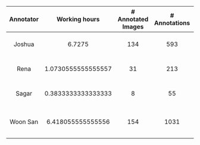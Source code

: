 | Annotator | Working hours|# Annotated Images  | # Annotations|# Annotated Images/Hour | # Annotations/Hour | Annotated images |
| :--------: | :-----------: | :-----------: | :------:| :------:|:------:| :------:|
| Joshua                                             | 6.7275| 134  | 593   | 19.918246005202526 | 88.1456707543664 |<details> <summary> Images annotated by Joshua          </summary> 41838497199CI1.png, 1.2.826.0.1.3680043.9.3218.1.1.136817089.3356.1723650089363.13.0.png, 41708448310CI1.png, 43270659456CI5.png, 1.2.826.0.1.3680043.9.3218.1.1.1376445123.1961.1723658363587.4.0.png, 1.2.826.0.1.3680043.9.3218.1.1.137010112.8883.1723652019586.31.0.png, 42011487662CI2.png, 42292764653CI4.png, 1.2.826.0.1.3680043.9.3218.1.1.1375393299.1793.1723657311763.4.0.png, 1.2.826.0.1.3680043.9.3218.1.1.1377449900.1684.1723659368364.4.0.png, 1.2.826.0.1.3680043.9.3218.1.1.136878054.8410.1723650699012.19.0.png, 41740487755CI1.png, 43710607905CI7.png, 43530451991CI4.png, 42207458113CI2.png, 1.2.826.0.1.3680043.9.3218.1.1.1368412650.1011.1723650331114.4.0.png, 1.2.826.0.1.3680043.9.3218.1.1.1372907629.1229.1723654826093.4.0.png, 1.2.826.0.1.3680043.9.3218.1.1.1369720069.1584.1723651638533.4.0.png, 1.2.826.0.1.3680043.9.3218.1.1.1376753993.1276.1723658672457.7.0.png, 42615494201CI3.png, 42720601956CI1.png, 42654685150CI1.png, 1.2.826.0.1.3680043.9.3218.1.1.1378094158.2079.1723660012622.7.0.png, 42396706678CI5.png, 1.2.826.0.1.3680043.9.3218.1.1.137115845.1374.1723653076923.10.0.png, 1.2.826.0.1.3680043.9.3218.1.1.1378082775.1415.1723660001239.4.0.png, 1.2.826.0.1.3680043.9.3218.1.1.1367718069.9724.1723649636533.7.0.png, 43171671597CI1.png, 43405605417CI2.png, 1.2.826.0.1.3680043.9.3218.1.1.137310066.3203.1723655019133.10.0.png, 42282655949CI4.png, 43171471285CI1.png, 42690403449CI1.png, 42782696921CI1.png, 1.2.826.0.1.3680043.9.3218.1.1.1373232089.1196.1723655150553.7.0.png, 42525360116CI4.png, 1.2.826.0.1.3680043.9.3218.1.1.1370238912.1158.1723652157376.7.0.png, 1.2.826.0.1.3680043.9.3218.1.1.137336000.6056.1723655278473.10.0.png, 1.2.826.0.1.3680043.9.3218.1.1.1377304388.5765.1723659222852.7.0.png, 1.2.826.0.1.3680043.9.3218.1.1.137511946.2378.1723657037932.10.0.png, 1.2.826.0.1.3680043.9.3218.1.1.1376424371.1099.1723658342835.7.0.png, 1.2.826.0.1.3680043.9.3218.1.1.1375358808.1376.1723657277272.7.0.png, 1.2.826.0.1.3680043.9.3218.1.1.1375513730.2082.1723657432194.4.0.png, 41934692234CI2.png, 42041526366CI1.png, 41619485880CI2.png, 1.2.826.0.1.3680043.9.3218.1.1.1375084247.8945.1723657002711.7.0.png, 1.2.826.0.1.3680043.9.3218.1.1.137498236.2110.1723656900829.13.0.png, 43055672813CI1.png, 42849630382CI1.png, 1.2.826.0.1.3680043.9.3218.1.1.1369535376.1223.1723651453840.4.0.png, 42747455093CI6.png, 43595395139CI5.png, 43608628623CI1.png, 1.2.826.0.1.3680043.9.3218.1.1.137492843.8693.1723656846901.13.0.png, 1.2.826.0.1.3680043.9.3218.1.1.1368654984.3181.1723650573448.7.0.png, 1.2.826.0.1.3680043.9.3218.1.1.1375038609.8048.1723656957073.4.0.png, 1.2.826.0.1.3680043.9.3218.1.1.1373246223.1875.1723655164687.4.0.png, 1.2.826.0.1.3680043.9.3218.1.1.137429615.3190.1723656214614.46.0.png, 42858621713CI4.png, 1.2.826.0.1.3680043.9.3218.1.1.137416083.1617.1723656079303.10.0.png, 43069497130CI3.png, 42951693067CI3.png, 1.2.826.0.1.3680043.9.3218.1.1.137010112.8883.1723652019586.10.0.png, 41724428565CI2.png, 41645379907CI4.png, 1.2.826.0.1.3680043.9.3218.1.1.1377947389.9675.1723659865853.7.0.png, 1.2.826.0.1.3680043.9.3218.1.1.1375748604.6192.1723657667068.7.0.png, 1.2.826.0.1.3680043.9.3218.1.1.1372543533.1811.1723654461997.7.0.png, 1.2.826.0.1.3680043.9.3218.1.1.1369820840.1753.1723651739304.4.0.png, 1.2.826.0.1.3680043.9.3218.1.1.1377262248.1148.1723659180712.7.0.png, 42019489572CI1.png, 42488626377CI6.png, 1.2.826.0.1.3680043.9.3218.1.1.1375738778.1739.1723657657242.4.0.png, 43259685613CI1.png, 42115650683CI1.png, 1.2.826.0.1.3680043.9.3218.1.1.1376930405.1749.1723658848869.7.0.png, 1.2.826.0.1.3680043.9.3218.1.1.1375674492.2003.1723657592956.4.0.png, 41614394514CI4.png, 1.2.826.0.1.3680043.9.3218.1.1.1376154286.1431.1723658072750.4.0.png, 1.2.826.0.1.3680043.9.3218.1.1.1368181926.2142.1723650100390.4.0.png, 1.2.826.0.1.3680043.9.3218.1.1.1368939565.2110.1723650858029.7.0.png, 43686517639CI6.png, 1.2.826.0.1.3680043.9.3218.1.1.1370103348.2056.1723652021812.7.0.png, 1.2.826.0.1.3680043.9.3218.1.1.1367940468.8923.1723649858932.7.0.png, 1.2.826.0.1.3680043.9.3218.1.1.1373752606.1758.1723655671070.4.0.png, 42712425266CI1.png, 42494476053CI3.png, 42467616076CI7.png, 1.2.826.0.1.3680043.9.3218.1.1.1368103919.1139.1723650022383.4.0.png, 42801413912CI10.png, 41906636157CI1.png, 1.2.826.0.1.3680043.9.3218.1.1.1371313957.2965.1723653232421.4.0.png, 1.2.826.0.1.3680043.9.3218.1.1.1368077016.2354.1723649995480.4.0.png, 1.2.826.0.1.3680043.9.3218.1.1.1372962290.6857.1723654880754.7.0.png, 42908715058CI5.png, 1.2.826.0.1.3680043.9.3218.1.1.1369167642.1934.1723651086106.4.0.png, 43060670174CI3.png, 1.2.826.0.1.3680043.9.3218.1.1.1368139366.8052.1723650057830.4.0.png, 1.2.826.0.1.3680043.9.3218.1.1.1372281406.1557.1723654199870.4.0.png, 1.2.826.0.1.3680043.9.3218.1.1.136820610.1848.1723650124565.16.0.png, 1.2.826.0.1.3680043.9.3218.1.1.1374851001.6097.1723656769465.7.0.png, 43717417095CI9.png, 42559424051CI4.png, 42933592350CI1.png, 42779390556CI4.png, 43641466354CI5.png, 1.2.826.0.1.3680043.9.3218.1.1.1374013985.1187.1723655932449.7.0.png, 41843489676CI2.png, 42698655336CI1.png, 1.2.826.0.1.3680043.9.3218.1.1.1373108879.1973.1723655027343.7.0.png, 41710493854CI1.png, 1.2.826.0.1.3680043.9.3218.1.1.136862771.1198.1723650546175.13.0.png, 41605390463CI1.png, 42536682396CI2.png, 43599663102CI4.png, 1.2.826.0.1.3680043.9.3218.1.1.1369882774.1719.1723651801238.7.0.png, 42900386424CI2.png, 1.2.826.0.1.3680043.9.3218.1.1.136857835.6129.1723650496823.13.0.png, 1.2.826.0.1.3680043.9.3218.1.1.1373230254.4248.1723655148718.7.0.png, 42800366944CI1.png, 1.2.826.0.1.3680043.9.3218.1.1.1369059541.7531.1723650978005.4.0.png, 42772701088CI5.png, 43336601319CI2.png, 43103357917CI5.png, 43385600891CI5.png, 41900406586CI1.png, 1.2.826.0.1.3680043.9.3218.1.1.1373660175.1590.1723655578639.4.0.png, 43201610891CI3.png, 41753725949CI1.png, 42543630556CI2.png, 1.2.826.0.1.3680043.9.3218.1.1.1368467013.3589.1723650385477.4.0.png, 1.2.826.0.1.3680043.9.3218.1.1.1374687823.1956.1723656606287.7.0.png, 1.2.826.0.1.3680043.9.3218.1.1.1368467013.3589.1723650385477.7.0.png </details> |
| Rena                                               | 1.0730555555555557| 31   | 213   | 28.88946414703598 | 198.49857623608594 |<details> <summary> Images annotated by Rena            </summary> 1.2.826.0.1.3680043.9.3218.1.1.137336000.6056.1723655278473.10.0.png, 43105587188CI2.png, 42760524664CI1.png, 1.2.826.0.1.3680043.9.3218.1.1.1376079044.2170.1723657997508.4.0.png, 42844425174CI2.png, 41619485880CI2.png, 42830410764CI3.png, 41821435428CI3.png, 42416427581CI5.png, 1.2.826.0.1.3680043.9.3218.1.1.137153274.5975.1723653451207.19.0.png, 42800366944CI1.png, 42747455093CI6.png, 1.2.826.0.1.3680043.9.3218.1.1.1372962290.6857.1723654880754.7.0.png, 1.2.826.0.1.3680043.9.3218.1.1.1368077016.2354.1723649995480.4.0.png, 1.2.826.0.1.3680043.9.3218.1.1.137354032.1268.1723655458786.10.0.png, 42179628403CI1.png, 42860649248CI1.png, 42320408831CI2.png, 42823596979CI4.png, 1.2.826.0.1.3680043.9.3218.1.1.1375674492.2003.1723657592956.4.0.png, 43171671597CI1.png, 1.2.826.0.1.3680043.9.3218.1.1.1369882774.1719.1723651801238.7.0.png, 43103357917CI5.png, 42863630486CI2.png, 42963398171CI4.png, 1.2.826.0.1.3680043.9.3218.1.1.1368228959.3114.1723650147423.4.0.png, 42318590532CI2.png, 1.2.826.0.1.3680043.9.3218.1.1.137767811.2033.1723659596580.25.0.png, 42220520729CI1.png, 1.2.826.0.1.3680043.9.3218.1.1.1370080888.7941.1723651999352.7.0.png, 43556481262CI3.png </details> |
| Sagar                                              | 0.3833333333333333| 8    | 55    | 20.869565217391305 | 143.47826086956522 |<details> <summary> Images annotated by Sagar           </summary> 42844425174CI2.png, 42683651493CI4.png, 1.2.826.0.1.3680043.9.3218.1.1.1368654984.3181.1723650573448.7.0.png, 42872458912CI2.png, 41900406586CI1.png, 1.2.826.0.1.3680043.9.3218.1.1.137795732.4172.1723659875793.16.0.png, 1.2.826.0.1.3680043.9.3218.1.1.137611694.2167.1723658035408.10.0.png, 42488626377CI6.png </details> |
| Woon San                                           | 6.418055555555556| 154  | 1031  | 23.994806318978576 | 160.64055399264228 |<details> <summary> Images annotated by Woon San        </summary> 41718522396CI6.png, 41645414514CI2.png, 42948429479CI13.png, 1.2.826.0.1.3680043.9.3218.1.1.137491658.1844.1723656835048.10.0.png, 42951693067CI3.png, 1.2.826.0.1.3680043.9.3218.1.1.1373246223.1875.1723655164687.4.0.png, 43595497755CI6.png, 43136665394CI2.png, 43061508252CI1.png, 1.2.826.0.1.3680043.9.3218.1.1.1370103348.2056.1723652021812.7.0.png, 42419432720CI1.png, 1.2.826.0.1.3680043.9.3218.1.1.1370080888.7941.1723651999352.7.0.png, 42320408831CI2.png, 1.2.826.0.1.3680043.9.3218.1.1.1369882774.1719.1723651801238.7.0.png, 41598519167CI1.png, 1.2.826.0.1.3680043.9.3218.1.1.136820610.1848.1723650124565.16.0.png, 1.2.826.0.1.3680043.9.3218.1.1.1368377705.1704.1723650296169.7.0.png, 1.2.826.0.1.3680043.9.3218.1.1.1378000428.4972.1723659918892.7.0.png, 42510382500CI2.png, 43595395139CI5.png, 42738608160CI2.png, 1.2.826.0.1.3680043.9.3218.1.1.1378490643.9412.1723660409107.7.0.png, 42499433079CI2.png, 1.2.826.0.1.3680043.9.3218.1.1.1378094158.2079.1723660012622.7.0.png, 1.2.826.0.1.3680043.9.3218.1.1.137639098.1227.1723658309448.16.0.png, 43059401366CI5.png, 1.2.826.0.1.3680043.9.3218.1.1.137041756.3530.1723652336030.55.0.png, 42823596979CI4.png, 1.2.826.0.1.3680043.9.3218.1.1.1370238912.1158.1723652157376.7.0.png, 41614394514CI4.png, 1.2.826.0.1.3680043.9.3218.1.1.1375597888.1938.1723657516352.4.0.png, 1.2.826.0.1.3680043.9.3218.1.1.1373232089.1196.1723655150553.7.0.png, 1.2.826.0.1.3680043.9.3218.1.1.136817089.3356.1723650089363.13.0.png, 42667429977CI4.png, 1.2.826.0.1.3680043.9.3218.1.1.1376515751.5137.1723658434215.7.0.png, 1.2.826.0.1.3680043.9.3218.1.1.1375281395.1834.1723657199859.7.0.png, 1.2.826.0.1.3680043.9.3218.1.1.1378070677.1178.1723659989141.4.0.png, 1.2.826.0.1.3680043.9.3218.1.1.136818918.2115.1723650107649.10.0.png, 42496670660CI1.png, 43385600891CI5.png, 1.2.826.0.1.3680043.9.3218.1.1.1377449900.1684.1723659368364.4.0.png, 1.2.826.0.1.3680043.9.3218.1.1.137323702.7476.1723655155490.13.0.png, 1.2.826.0.1.3680043.9.3218.1.1.137483637.1749.1723656754842.13.0.png, 43060670174CI3.png, 41739649618CI2.png, 42683651493CI4.png, 42898483727CI2.png, 43076679387CI1.png, 42747455093CI6.png, 1.2.826.0.1.3680043.9.3218.1.1.137428688.5177.1723656205352.13.0.png, 43544406516CI2.png, 43710607905CI7.png, 42844489537CI2.png, 43069497130CI3.png, 41824393032CI2.png, 42908715058CI5.png, 42555600891CI3.png, 1.2.826.0.1.3680043.9.3218.1.1.1368228959.3114.1723650147423.4.0.png, 42772701088CI5.png, 41900406586CI1.png, 42779659711CI1.png, 41926402315CI5.png, 1.2.826.0.1.3680043.9.3218.1.1.1378545457.1883.1723660463921.7.0.png, 42824692512CI3.png, 41772396331CI4.png, 41772396331CI2.png, 1.2.826.0.1.3680043.9.3218.1.1.136889352.1961.1723650811990.10.0.png, 42870433229CI2.png, 42712668229CI2.png, 42586640995CI1.png, 1.2.826.0.1.3680043.9.3218.1.1.1372562865.1861.1723654481329.4.0.png, 1.2.826.0.1.3680043.9.3218.1.1.1369059541.7531.1723650978005.4.0.png, 1.2.826.0.1.3680043.9.3218.1.1.1371313957.2965.1723653232421.4.0.png, 42510463148CI1.png, 42599506181CI4.png, 1.2.826.0.1.3680043.9.3218.1.1.1377226706.5216.1723659145170.7.0.png, 43171671597CI1.png, 1.2.826.0.1.3680043.9.3218.1.1.1368467013.3589.1723650385477.4.0.png, 1.2.826.0.1.3680043.9.3218.1.1.137115845.1374.1723653076923.10.0.png, 1.2.826.0.1.3680043.9.3218.1.1.1372543533.1811.1723654461997.7.0.png, 42772637257CI4.png, 43070515394CI1.png, 43684631817CI2.png, 1.2.826.0.1.3680043.9.3218.1.1.1377881168.7246.1723659799632.4.0.png, 1.2.826.0.1.3680043.9.3218.1.1.1374437681.1764.1723656356145.7.0.png, 43224421782CI8.png, 1.2.826.0.1.3680043.9.3218.1.1.1369903489.1960.1723651821953.4.0.png, 1.2.826.0.1.3680043.9.3218.1.1.1368319821.5225.1723650238285.4.0.png, 1.2.826.0.1.3680043.9.3218.1.1.1375456073.8785.1723657374537.7.0.png, 43592451458CI4.png, 1.2.826.0.1.3680043.9.3218.1.1.1373615496.1260.1723655533960.4.0.png, 42536682396CI2.png, 1.2.826.0.1.3680043.9.3218.1.1.13701809.1040.1723652099390.151.0.png, 1.2.826.0.1.3680043.9.3218.1.1.137418810.6708.1723656106568.13.0.png, 1.2.826.0.1.3680043.9.3218.1.1.1369070873.1674.1723650989337.4.0.png, 1.2.826.0.1.3680043.9.3218.1.1.136919839.1319.1723651116855.10.0.png, 1.2.826.0.1.3680043.9.3218.1.1.1374686327.1901.1723656604791.7.0.png, 42887677720CI2.png, 42895644954CI7.png, 1.2.826.0.1.3680043.9.3218.1.1.137010112.8883.1723652019586.10.0.png, 1.2.826.0.1.3680043.9.3218.1.1.1370120974.1731.1723652039438.4.0.png, 42801413912CI10.png, 43522456505CI17.png, 1.2.826.0.1.3680043.9.3218.1.1.1375748604.6192.1723657667068.7.0.png, 41843489676CI2.png, 41782622859CI2.png, 43270659456CI5.png, 42775379271CI2.png, 1.2.826.0.1.3680043.9.3218.1.1.1373757030.1937.1723655675494.4.0.png, 42525360116CI4.png, 1.2.826.0.1.3680043.9.3218.1.1.137017477.1957.1723652093239.10.0.png, 42559424051CI3.png, 41710493854CI1.png, 43656429896CI7.png, 1.2.826.0.1.3680043.9.3218.1.1.1369535376.1223.1723651453840.4.0.png, 1.2.826.0.1.3680043.9.3218.1.1.1375531438.6547.1723657449902.7.0.png, 1.2.826.0.1.3680043.9.3218.1.1.137416083.1617.1723656079303.10.0.png, 42690403449CI1.png, 1.2.826.0.1.3680043.9.3218.1.1.1368103919.1139.1723650022383.4.0.png, 1.2.826.0.1.3680043.9.3218.1.1.1375513730.2082.1723657432194.4.0.png, 42860649248CI1.png, 43336601319CI2.png, 42041526366CI1.png, 42830410764CI3.png, 42698655336CI1.png, 1.2.826.0.1.3680043.9.3218.1.1.1375082800.1841.1723657001264.4.0.png, 43076601898CI1.png, 42535469051CI2.png, 41645379907CI4.png, 42011487662CI2.png, 1.2.826.0.1.3680043.9.3218.1.1.1371557864.1495.1723653476328.7.0.png, 1.2.826.0.1.3680043.9.3218.1.1.1375725652.2837.1723657644116.7.0.png, 1.2.826.0.1.3680043.9.3218.1.1.1370392570.1731.1723652311034.4.0.png, 1.2.826.0.1.3680043.9.3218.1.1.1375911685.5815.1723657830149.7.0.png, 42654685150CI1.png, 42933592350CI1.png, 1.2.826.0.1.3680043.9.3218.1.1.1378094158.2079.1723660012622.4.0.png, 42858621713CI4.png, 43657661840CI4.png, 41934692234CI2.png, 1.2.826.0.1.3680043.9.3218.1.1.136878054.8410.1723650699012.19.0.png, 1.2.826.0.1.3680043.9.3218.1.1.1374687823.1956.1723656606287.7.0.png, 1.2.826.0.1.3680043.9.3218.1.1.1373745396.7613.1723655663860.4.0.png, 43080466875CI4.png, 1.2.826.0.1.3680043.9.3218.1.1.1372852154.3822.1723654770618.7.0.png, 1.2.826.0.1.3680043.9.3218.1.1.1373752606.1758.1723655671070.4.0.png, 42543630556CI2.png, 41605390463CI1.png, 42963398171CI4.png, 42949686562CI3.png, 42467616076CI7.png, 1.2.826.0.1.3680043.9.3218.1.1.1378502544.1750.1723660421008.7.0.png, 1.2.826.0.1.3680043.9.3218.1.1.1367940468.8923.1723649858932.7.0.png, 42997728484CI2.png </details> |
